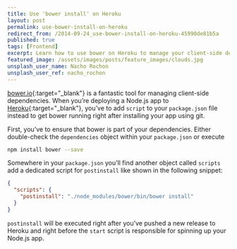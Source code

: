 ```yaml
---
title: Use 'bower install' on Heroku
layout: post
permalink: use-bower-install-on-heroku
redirect_from: /2014-09-24_use-bower-install-on-heroku-45990de81b5a
published: true
tags: [Frontend]
excerpt: Learn how to use bower on Heroku to manage your client-side dependencies.
featured_image: /assets/images/posts/feature_images/clouds.jpg
unsplash_user_name: Nacho Rochon
unsplash_user_ref: nacho_rochon
---
```


[bower.io](http://bower.io){:target="_blank"} is a fantastic tool for managing client-side dependencies. When you’re deploying a Node.js app to [Heroku](http://www.heroku.com){:target="_blank"}, you’ve to add `script` to your `package.json` file instead to get bower running right after installing your app using git.

First, you’ve to ensure that bower is part of your dependencies. Either double-check the `dependencies` object within your `package.json` or execute

```bash
npm install bower --save

```

Somewhere in your `package.json` you’ll find another object called `scripts` add a dedicated script for `postinstall` like shown in the following snippet:


```json
{
  "scripts": {
    "postinstall": "./node_modules/bower/bin/bower install"
  }
}

```

`postinstall` will be executed right after you’ve pushed a new release to Heroku and right before the `start` script is responsible for spinning up your Node.js app.



